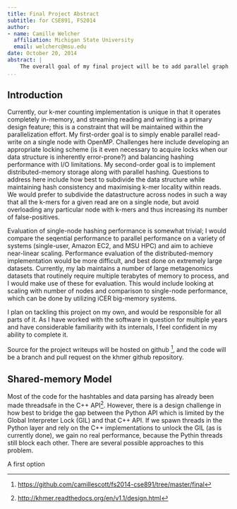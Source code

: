 ```yaml
---
title: Final Project Abstract
subtitle: for CSE891, FS2014
author: 
- name: Camille Welcher
  affiliation: Michigan State University
  email: welcherc@msu.edu
date: October 20, 2014
abstract: |
    The overall goal of my final project will be to add parallel graph construction and querying to khmer, a k-mer counting package built and maintained in my home lab, the Lab for Genomics, Evolution, and Development. This software is used to count fixed-length subsequences of a longer DNA or RNA sequencing read (k-mers), with cardinalities reaching into the tens of billions. To handle this amount of information in-memory, we use a bloom filter to store the existence of a hashed k-mer in fixed memory with a known false positive rate. Performance analysis has shown that the most significant bottleneck is in the hashing of k-mers; however, at this time, we have not implemented a workable multiprocessing solution. Given that the vast majority of use-cases for this software are on multicore and HPC systems, parallel hashing would greatly improve performance of analyses for many thousands of users.
...
```


## Introduction

Currently, our k-mer counting implementation is unique in that it operates completely in-memory, and streaming reading and writing is a primary design feature; this is a constraint that will be maintained within the parallelization effort. My first-order goal is to simply enable parallel read-write on a single node with OpenMP. Challenges here include developing an appropriate locking scheme (is it even necessary to acquire locks when our data structure is inherently error-prone?) and balancing hashing performance with I/O limitations. My second-order goal is to implement distributed-memory storage along with parallel hashing. Questions to address here include how best to subdivide the data structure while maintaining hash consistency and maximising k-mer locality within reads. We would prefer to subdivide the datastructure across nodes in such a way that all the k-mers for a given read are on a single node, but avoid overloading any particular node with k-mers and thus increasing its number of false-positives.

Evaluation of single-node hashing performance is somewhat trivial; I would compare the seqential performance to parallel performance on a variety of systems (single-user, Amazon EC2, and MSU HPC) and aim to achieve near-linear scaling. Performance evaluation of the distributed-memory implementation would be more difficult, and best done on extremely large datasets. Currently, my lab maintains a number of large metagenomics datasets that routinely require multiple terabytes of memory to process, and I would make use of these for evaluation. This would include looking at scaling with number of nodes and comparison to single-node performance, which can be done by utilizing iCER big-memory systems.

I plan on tackling this project on my own, and would be responsible for all parts of it. As I have worked with the software in question for multiple years and have considerable familiarity with its internals, I feel confident in my ability to complete it.

Source for the project writeups will be hosted on github [^3], and the code will be a branch and pull request on the khmer github repository.

## Shared-memory Model

Most of the code for the hashtables and data parsing has already been made threadsafe in the C++ API[^4]. However, there is a design challenge in how best to bridge the gap between the Python API which is limited by the Global Interpreter Lock (GIL) and that C++ API. If we spawn threads in the Python layer and rely on the C++ implementations to unlock the GIL (as is currently done), we gain no real performance, because the Pythin threads still block each other. There are several possible approaches to this problem.

A first option 


[^1]: https://github.com/ged-lab/khmer
[^2]: http://ged.msu.edu/
[^3]: https://github.com/camillescott/fs2014-cse891/tree/master/final
[^4]: http://khmer.readthedocs.org/en/v1.1/design.html
